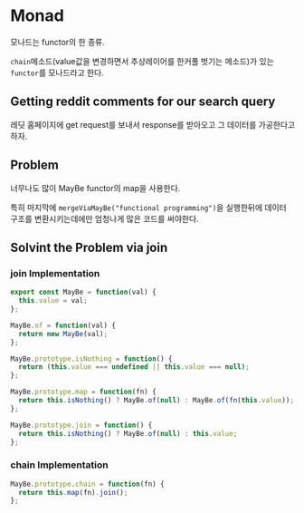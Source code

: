 # Monad

모나드는 functor의 한 종류.

`chain`메소드(value값을 변경하면서 추상레이어를 한커풀 벗기는 메소드)가 있는 `functor`를 모나드라고 한다.

## Getting reddit comments for our search query

레딧 홈페이지에 get request를 보내서 response를 받아오고 그 데이터를 가공한다고 하자.

## Problem

너무나도 많이 MayBe functor의 map을 사용한다.

특히 마지막에 `mergeViaMayBe("functional programming")`을 실행한뒤에 데이터 구조를 변환시키는데에만 엄청나게 많은 코드를 써야한다.

## Solvint the Problem via join

### join Implementation

```js
export const MayBe = function(val) {
  this.value = val;
};

MayBe.of = function(val) {
  return new MayBe(val);
};

MayBe.prototype.isNothing = function() {
  return (this.value === undefined || this.value === null);
};

MayBe.prototype.map = function(fn) {
  return this.isNothing() ? MayBe.of(null) : MayBe.of(fn(this.value));
};

MayBe.prototype.join = function() {
  return this.isNothing() ? MayBe.of(null) : this.value;
};
```

### chain Implementation

```js
MayBe.prototype.chain = function(fn) {
  return this.map(fn).join();
};
```
